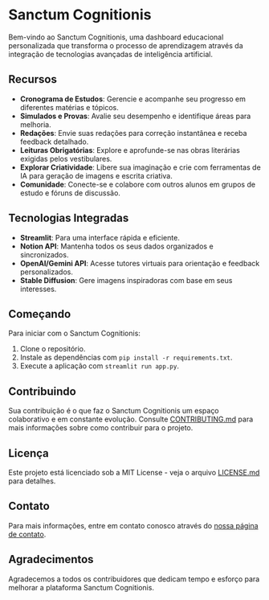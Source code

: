 # Sanctum Cognitionis

Bem-vindo ao Sanctum Cognitionis, uma dashboard educacional personalizada que transforma o processo de aprendizagem através da integração de tecnologias avançadas de inteligência artificial.

## Recursos

- **Cronograma de Estudos**: Gerencie e acompanhe seu progresso em diferentes matérias e tópicos.
- **Simulados e Provas**: Avalie seu desempenho e identifique áreas para melhoria.
- **Redações**: Envie suas redações para correção instantânea e receba feedback detalhado.
- **Leituras Obrigatórias**: Explore e aprofunde-se nas obras literárias exigidas pelos vestibulares.
- **Explorar Criatividade**: Libere sua imaginação e crie com ferramentas de IA para geração de imagens e escrita criativa.
- **Comunidade**: Conecte-se e colabore com outros alunos em grupos de estudo e fóruns de discussão.

## Tecnologias Integradas

- **Streamlit**: Para uma interface rápida e eficiente.
- **Notion API**: Mantenha todos os seus dados organizados e sincronizados.
- **OpenAI/Gemini API**: Acesse tutores virtuais para orientação e feedback personalizados.
- **Stable Diffusion**: Gere imagens inspiradoras com base em seus interesses.

## Começando

Para iniciar com o Sanctum Cognitionis:

1. Clone o repositório.
2. Instale as dependências com `pip install -r requirements.txt`.
3. Execute a aplicação com `streamlit run app.py`.

## Contribuindo

Sua contribuição é o que faz o Sanctum Cognitionis um espaço colaborativo e em constante evolução. Consulte [CONTRIBUTING.md](CONTRIBUTING.md) para mais informações sobre como contribuir para o projeto.

## Licença

Este projeto está licenciado sob a MIT License - veja o arquivo [LICENSE.md](LICENSE.md) para detalhes.

## Contato

Para mais informações, entre em contato conosco através do [nossa página de contato](link).

## Agradecimentos

Agradecemos a todos os contribuidores que dedicam tempo e esforço para melhorar a plataforma Sanctum Cognitionis.

